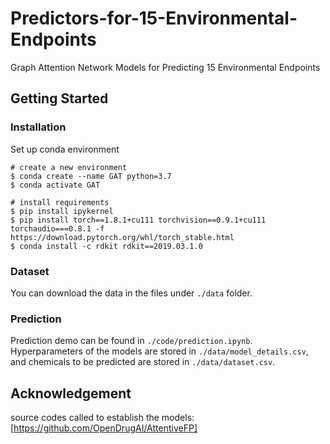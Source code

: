 # Predictors-for-15-Environmental-Endpoints
Graph Attention Network Models for Predicting 15 Environmental Endpoints

## Getting Started

### Installation

Set up conda environment

```
# create a new environment
$ conda create --name GAT python=3.7
$ conda activate GAT

# install requirements
$ pip install ipykernel
$ pip install torch==1.8.1+cu111 torchvision==0.9.1+cu111 torchaudio===0.8.1 -f https://download.pytorch.org/whl/torch_stable.html
$ conda install -c rdkit rdkit==2019.03.1.0
```


### Dataset

You can download the data in the files under `./data` folder. 

### Prediction

Prediction demo can be found in `./code/prediction.ipynb`. Hyperparameters of the models are stored in `./data/model_details.csv`, and chemicals to be predicted are stored in `./data/dataset.csv`.


## Acknowledgement

source codes called to establish the models: [https://github.com/OpenDrugAI/AttentiveFP]

